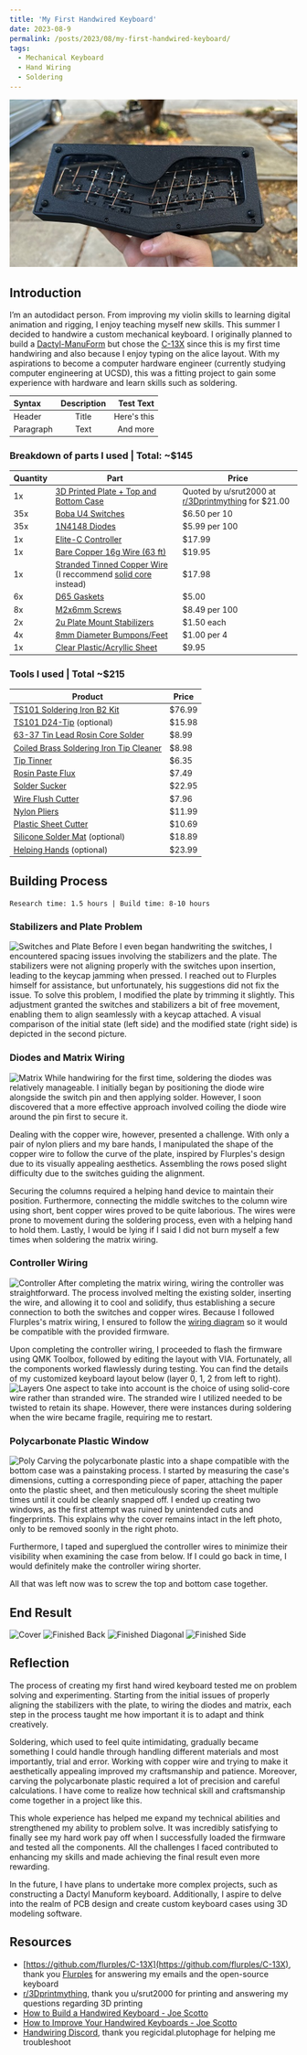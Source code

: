 ```yaml
---
title: 'My First Handwired Keyboard'
date: 2023-08-9
permalink: /posts/2023/08/my-first-handwired-keyboard/
tags:
  - Mechanical Keyboard
  - Hand Wiring
  - Soldering
---
```


<img src='/images/c13x.jpg'>

## Introduction
I’m an autodidact person. From improving my violin skills to learning digital animation and rigging, I enjoy teaching myself new skills. This summer I decided to handwire a custom mechanical keyboard. I originally planned to build a [Dactyl-ManuForm](https://github.com/abstracthat/dactyl-manuform) but chose the [C-13X](https://github.com/flurples/C-13X) since this is my first time handwiring and also because I enjoy typing on the alice layout. With my aspirations to become a computer hardware engineer (currently studying computer engineering at UCSD), this was a fitting project to gain some experience with hardware and learn skills such as soldering. 

| Syntax      | Description | Test Text     |
| :---        |    :----:   |          ---: |
| Header      | Title       | Here's this   |
| Paragraph   | Text        | And more      |

### Breakdown of parts I used | Total: ~$145
| Quantity      | Part | Price     |
| ---        |    ----   |          --- |
| 1x      | [3D Printed Plate + Top and Bottom Case](https://github.com/flurples/C-13X/tree/main/stl) | Quoted by u/srut2000 at [r/3Dprintmything](https://www.reddit.com/r/3Dprintmything/) for $21.00  |
| 35x      | [Boba U4 Switches](https://swagkeys.com/products/gazzew-u4-boba-silent-tactile-switches) | $6.50 per 10  |
| 35x   | [1N4148 Diodes](https://www.amazon.com/dp/B079KJ91JZ)       | $5.99 per 100      |
| 1x   | [Elite-C Controller](https://keeb.io/collections/diy-parts/products/elite-c-low-profile-version-usb-c-pro-micro-replacement-atmega32u4)       | $17.99      |
| 1x   | [Bare Copper 16g Wire (63 ft)](https://www.amazon.com/dp/B00XHD03EA)       | $19.95     |
| 1x | [Stranded Tinned Copper Wire](https://www.amazon.com/dp/B09X48VJMY) (I reccommend [solid core](https://www.amazon.com/TUOFENG-Hookup-Wires-6-Different-Colored) instead) | $17.98 |
| 6x   | [D65 Gaskets](https://kbdfans.com/products/d65-gaskets)       | $5.00      |
| 8x   | [M2x6mm Screws](https://www.amazon.com/dp/B01B1OD9UQ)       | $8.49 per 100      |
| 2x  | [2u Plate Mount Stabilizers](https://divinikey.com/products/durock-plate-mount-stabilizers)       | $1.50 each      |
| 4x   | [8mm Diameter Bumpons/Feet](https://kbdfans.com/products/rubber-feet-pads-hemispherical-shape-eva-silicone-anti-slip?variant=34477878739083)       | $1.00 per 4|
| 1x   | [Clear Plastic/Acryllic Sheet](https://www.amazon.com/dp/B07MQTDF4R)       | $9.95      |

### Tools I used | Total ~$215
| Product | Price |
| ----------- | ----------- |
| [TS101 Soldering Iron B2 Kit](https://www.amazon.com/dp/B01MDTO6X7) | $76.99 |
| [TS101 D24-Tip](https://www.amazon.com/dp/B06XYR3VTJ) (optional) | $15.98 |
| [63-37 Tin Lead Rosin Core Solder](https://www.amazon.com/dp/B075WB98FJ) | $8.99 |
| [Coiled Brass Soldering Iron Tip Cleaner](https://www.amazon.com/dp/B08SLBSLK4) | $8.98 |
| [Tip Tinner](https://www.amazon.com/dp/B00NS4J6BY)| $6.35 |
| [Rosin Paste Flux](https://www.amazon.com/dp/B008ZIV85A) | $7.49 |
| [Solder Sucker](https://www.amazon.com/dp/B002MJMXD4) | $22.95 |
| [Wire Flush Cutter](https://www.amazon.com/dp/B087P191LP) | $7.96 |
| [Nylon Pliers](https://www.amazon.com/dp/B00270YUKC) | $11.99 |
| [Plastic Sheet Cutter](https://www.amazon.com/gp/product/B08Y7RZ1WD) |$10.69 |
| [Silicone Solder Mat](https://www.amazon.com/dp/B0713XFJ1Q) (optional) | $18.89 |
| [Helping Hands](https://www.amazon.com/dp/B07MDKXNPC) (optional) | $23.99 |

## Building Process
```Research time: 1.5 hours | Build time: 8-10 hours```
### Stabilizers and Plate Problem
![Switches and Plate](https://github.com/MadduxMadayag/C-13XPersonalProject/assets/122325135/a020ec54-f5be-4a56-8c07-f7141b612b9c)
Before I even began handwriting the switches, I encountered spacing issues involving the stabilizers and the plate. The stabilizers were not aligning properly with the switches upon insertion, leading to the keycap jamming when pressed. I reached out to Flurples himself for assistance, but unfortunately, his suggestions did not fix the issue. To solve this problem, I modified the plate by trimming it slightly. This adjustment granted the switches and stabilizers a bit of free movement, enabling them to align seamlessly with a keycap attached. A visual comparison of the initial state (left side) and the modified state (right side) is depicted in the second picture.

### Diodes and Matrix Wiring
![Matrix](https://github.com/MadduxMadayag/C-13XPersonalProject/assets/122325135/ea2e71a3-5058-49c9-b780-9730bcf6cfce)
While handwiring for the first time, soldering the diodes was relatively manageable. I initially began by positioning the diode wire alongside the switch pin and then applying solder. However, I soon discovered that a more effective approach involved coiling the diode wire around the pin first to secure it.

Dealing with the copper wire, however, presented a challenge. With only a pair of nylon pliers and my bare hands, I manipulated the shape of the copper wire to follow the curve of the plate, inspired by Flurples's design due to its visually appealing aesthetics. Assembling the rows posed slight difficulty due to the switches guiding the alignment. 

Securing the columns required a helping hand device to maintain their position. Furthermore, connecting the middle switches to the column wire using short, bent copper wires proved to be quite laborious. The wires were prone to movement during the soldering process, even with a helping hand to hold them. Lastly, I would be lying if I said I did not burn myself a few times when soldering the matrix wiring. 

### Controller Wiring
![Controller](https://github.com/MadduxMadayag/C-13XPersonalProject/assets/122325135/cc0ab95c-98be-4fa9-85b8-25d894319a0b)
After completing the matrix wiring, wiring the controller was straightforward. The process involved melting the existing solder, inserting the wire, and allowing it to cool and solidify, thus establishing a secure connection to both the switches and copper wires. Because I followed Flurples's matrix wiring, I ensured to follow the [wiring diagram](https://github.com/flurples/C-13X/blob/main/firmware/matrix.png) so it would be compatible with the provided firmware.

Upon completing the controller wiring, I proceeded to flash the firmware using QMK Toolbox, followed by editing the layout with VIA. Fortunately, all the components worked flawlessly during testing. You can find the details of my customized keyboard layout below (layer 0, 1, 2 from left to right).
![Layers](https://github.com/MadduxMadayag/C-13XPersonalProject/assets/122325135/39924800-83a2-4e63-9b60-770a3306e6a4)
One aspect to take into account is the choice of using solid-core wire rather than stranded wire. The stranded wire I utilized needed to be twisted to retain its shape. However, there were instances during soldering when the wire became fragile, requiring me to restart.

### Polycarbonate Plastic Window
![Poly](https://github.com/MadduxMadayag/C-13XPersonalProject/assets/122325135/a887319a-79c4-4688-83e4-450f4f721345)
Carving the polycarbonate plastic into a shape compatible with the bottom case was a painstaking process. I started by measuring the case's dimensions, cutting a corresponding piece of paper, attaching the paper onto the plastic sheet, and then meticulously scoring the sheet multiple times until it could be cleanly snapped off. I ended up creating two windows, as the first attempt was ruined by unintended cuts and fingerprints. This explains why the cover remains intact in the left photo, only to be removed soonly in the right photo. 

Furthermore, I taped and superglued the controller wires to minimize their visibility when examining the case from below. If I could go back in time, I would definitely make the controller wiring shorter. 

All that was left now was to screw the top and bottom case together. 

## End Result
![Cover](https://github.com/MadduxMadayag/C-13XPersonalProject/assets/122325135/d922775c-231c-4acd-866a-da3a8ea44dcc)
![Finished Back](https://github.com/MadduxMadayag/C-13XPersonalProject/assets/122325135/29dd36f6-084f-4c06-8acd-7c07c5a0b3bc)
![Finished Diagonal](https://github.com/MadduxMadayag/C-13XPersonalProject/assets/122325135/3d1627db-102f-43d1-a029-3fd1a3d7bd65)
![Finished Side](https://github.com/MadduxMadayag/C-13XPersonalProject/assets/122325135/f56c7df9-928c-4eb4-9d9b-e574bbf44576)

## Reflection
The process of creating my first hand wired keyboard tested me on problem solving and experimenting. Starting from the initial issues of properly aligning the stabilizers with the plate, to wiring the diodes and matrix, each step in the process taught me how important it is to adapt and think creatively.

Soldering, which used to feel quite intimidating, gradually became something I could handle through handling different materials and most importantly, trial and error. Working with copper wire and trying to make it aesthetically appealing improved my craftsmanship and patience. Moreover, carving the polycarbonate plastic required a lot of precision and careful calculations. I have come to realize how technical skill and craftsmanship come together in a project like this.

This whole experience has helped me expand my technical abilities and strengthened my ability to problem solve. It was incredibly satisfying to finally see my hard work pay off when I successfully loaded the firmware and tested all the components. All the challenges I faced contributed to enhancing my skills and made achieving the final result even more rewarding.

In the future, I have plans to undertake more complex projects, such as constructing a Dactyl Manuform keyboard. Additionally, I aspire to delve into the realm of PCB design and create custom keyboard cases using 3D modeling software.

## Resources
* [https://github.com/flurples/C-13X](https://github.com/flurples/C-13X), thank you [Flurples](https://www.youtube.com/@flurples) for answering my emails and the open-source keyboard
* [r/3Dprintmything](https://www.reddit.com/r/3Dprintmything/), thank you u/srut2000 for printing and answering my questions regarding 3D printing
* [How to Build a Handwired Keyboard - Joe Scotto](https://youtu.be/hjml-K-pV4E)
* [How to Improve Your Handwired Keyboards - Joe Scotto](https://youtu.be/m7Q5ZjqN-ao)
* [Handwiring Discord](https://discord.gg/4xaSjBaFzW), thank you regicidal.plutophage for helping me troubleshoot